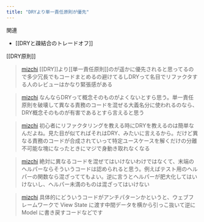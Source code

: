 ```yaml
---
title: "DRYより単一責任原則が優先"
---
```


関連
- [[DRYと疎結合のトレードオフ]]

[[DRY原則]]
> [mizchi](https://twitter.com/mizchi/status/1668455243124969473) [[DRY]]より[[単一責任原則]]のが遥かに優先されると思ってるので多少冗長でもコードまとめるの避けてるしDRYって名目でリファクタする人のレビューはかなり緊張感がある

> [mizchi](https://twitter.com/mizchi/status/1668456734309122049) なんならDRYって概念そのものがよくないとすら思う。単一責任原則を破壊して異なる責務のコードを混ぜる大義名分に使われるのなら、DRY概念そのものが有害であるとすら言えると思う

> [mizchi](https://twitter.com/mizchi/status/1668458176101105665) 初心者にリファクタリングを教える時にDRYを教えるのは簡単なんだよね。見た目が似てればそれはDRY、みたいに言えるから。だけど異なる責務のコードが合成されていって特定ユースケースを解くだけの分離不可能な塊になったときにマジで身動き取れなくなる

> [mizchi](https://twitter.com/mizchi/status/1668458991347994624) 絶対に異なるコードを混ぜてはいけないわけではなくて、末端のヘルパーならそういうコードは認められると思う。例えばテスト用のヘルパーの関数なら混ざっててもよい。逆に言うとヘルパーが肥大化してはいけないし、ヘルパー未満のものは混ざってはいけない

> [mizchi](https://twitter.com/mizchi/status/1668461133341261825) 具体的にどういうコードがアンチパターンかというと、ウェブフレームワークで View State に渡す中間データを横から引っこ抜いて逆に Model に書き戻すコードなどです
